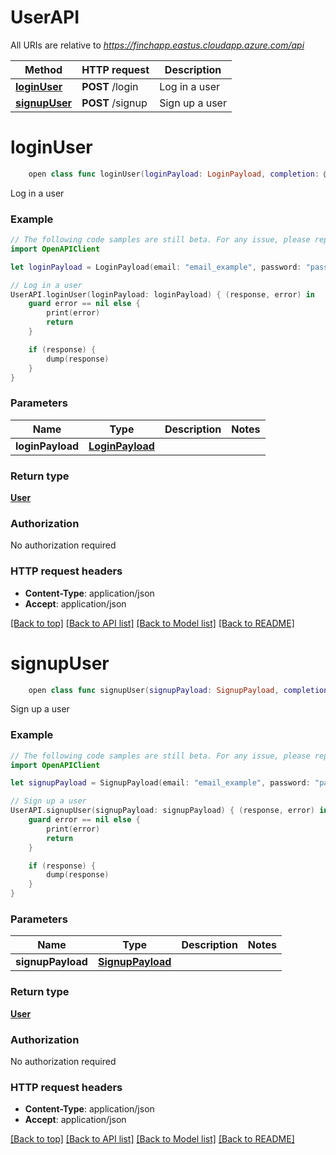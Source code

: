 # UserAPI

All URIs are relative to *https://finchapp.eastus.cloudapp.azure.com/api*

Method | HTTP request | Description
------------- | ------------- | -------------
[**loginUser**](UserAPI.md#loginuser) | **POST** /login | Log in a user
[**signupUser**](UserAPI.md#signupuser) | **POST** /signup | Sign up a user


# **loginUser**
```swift
    open class func loginUser(loginPayload: LoginPayload, completion: @escaping (_ data: User?, _ error: Error?) -> Void)
```

Log in a user

### Example 
```swift
// The following code samples are still beta. For any issue, please report via http://github.com/OpenAPITools/openapi-generator/issues/new
import OpenAPIClient

let loginPayload = LoginPayload(email: "email_example", password: "password_example") // LoginPayload | 

// Log in a user
UserAPI.loginUser(loginPayload: loginPayload) { (response, error) in
    guard error == nil else {
        print(error)
        return
    }

    if (response) {
        dump(response)
    }
}
```

### Parameters

Name | Type | Description  | Notes
------------- | ------------- | ------------- | -------------
 **loginPayload** | [**LoginPayload**](LoginPayload.md) |  | 

### Return type

[**User**](User.md)

### Authorization

No authorization required

### HTTP request headers

 - **Content-Type**: application/json
 - **Accept**: application/json

[[Back to top]](#) [[Back to API list]](../README.md#documentation-for-api-endpoints) [[Back to Model list]](../README.md#documentation-for-models) [[Back to README]](../README.md)

# **signupUser**
```swift
    open class func signupUser(signupPayload: SignupPayload, completion: @escaping (_ data: User?, _ error: Error?) -> Void)
```

Sign up a user

### Example 
```swift
// The following code samples are still beta. For any issue, please report via http://github.com/OpenAPITools/openapi-generator/issues/new
import OpenAPIClient

let signupPayload = SignupPayload(email: "email_example", password: "password_example", firstName: "firstName_example", lastName: "lastName_example", income: 123) // SignupPayload | 

// Sign up a user
UserAPI.signupUser(signupPayload: signupPayload) { (response, error) in
    guard error == nil else {
        print(error)
        return
    }

    if (response) {
        dump(response)
    }
}
```

### Parameters

Name | Type | Description  | Notes
------------- | ------------- | ------------- | -------------
 **signupPayload** | [**SignupPayload**](SignupPayload.md) |  | 

### Return type

[**User**](User.md)

### Authorization

No authorization required

### HTTP request headers

 - **Content-Type**: application/json
 - **Accept**: application/json

[[Back to top]](#) [[Back to API list]](../README.md#documentation-for-api-endpoints) [[Back to Model list]](../README.md#documentation-for-models) [[Back to README]](../README.md)

